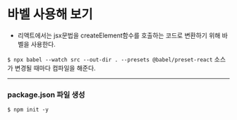 # 바벨 사용해 보기
- 리액트에서는 jsx문법을 createElement함수를 호출하는 코드로 변환하기 위해 바벨을 사용한다.

`$ npx babel --watch src --out-dir . --presets @babel/preset-react`
소스가 변경될 때마다 컴파일을 해준다.


---

### package.json 파일 생성
`$ npm init -y`
